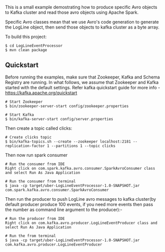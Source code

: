 This is a small example demostrating how to produce specific Avro objects to Kafka cluster and read those avro objects using Apache Spark.

Specific Avro classes mean that we use Avro's code generation to generate the LogLine object, then send those objects to kafka cluster as a byte array.

To build this project:

    $ cd LogLineEventProcessor
    $ mvn clean package
    
Quickstart
-----------

Before running the examples, make sure that Zookeeper, Kafka and Schema Registry are
running. In what follows, we assume that Zookeeper and Kafka started with the default settings.
Refer kafka quickstart guide for more info - https://kafka.apache.org/quickstart


    # Start Zookeeper
    $ bin/zookeeper-server-start config/zookeeper.properties

    # Start Kafka
    $ bin/kafka-server-start config/server.properties

Then create a topic called clicks:

    # Create clicks topic
    $ bin/kafka-topics.sh --create --zookeeper localhost:2181 --replication-factor 1 --partitions 1 --topic clicks

Then now run spark consumer
	
	# Run the consumer from IDE
	Right click on com.spark.kafka.avro.consumer.SparkAvroConsumer class and select Run As Java Application

	# Run the consumer from terminal
	$ java -cp target/uber-LogLineEventProcessor-1.0-SNAPSHOT.jar com.spark.kafka.avro.consumer.SparkAvroConsumer 
	

Then run the producer to push LogLine avro messages to kafka cluster(by default producer produce 100 events,
if you need more events then pass the number as command line argument to the producer):-

	# Run the producer from IDE
	Right click on com.kafka.avro.producer.LogLineEventProducer class and select Run As Java Application

	# Run the from terminal
	$ java -cp target/uber-LogLineEventProcessor-1.0-SNAPSHOT.jar com.kafka.avro.producer.LogLineEventProducer 
    
